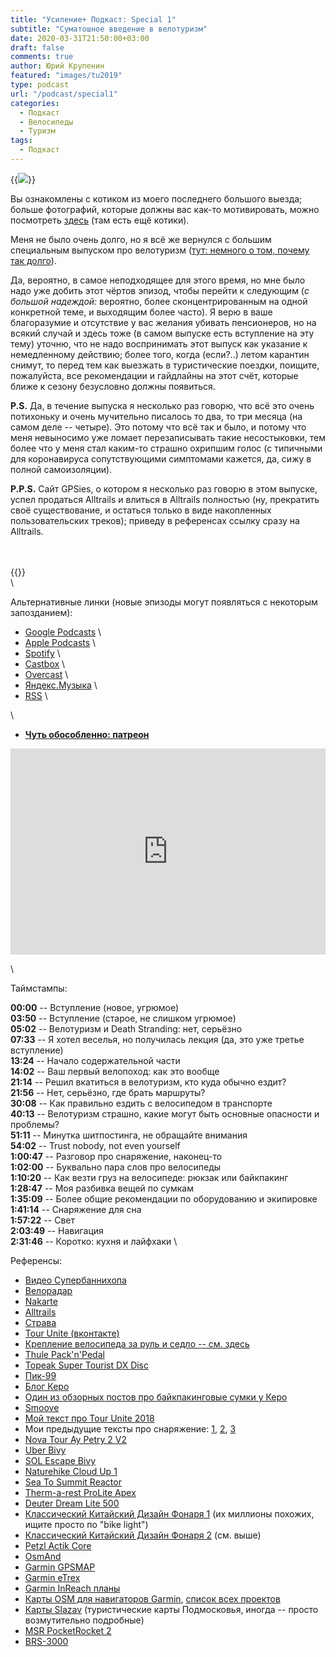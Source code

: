 ```yaml
---
title: "Усиление+ Подкаст: Special 1"
subtitle: "Суматошное введение в велотуризм"
date: 2020-03-31T21:50:00+03:00
draft: false
comments: true
author: Юрий Крупенин
featured: "images/tu2019"
type: podcast
url: "/podcast/special1"
categories:
  - Подкаст
  - Велосипеды
  - Туризм
tags:
  - Подкаст
---
```


{{<img src="images/tu2019">}}

Вы ознакомлены с котиком из моего последнего большого выезда; больше фотографий, которые должны вас как-то мотивировать, можно посмотреть [здесь](https://photos.app.goo.gl/Dfk3Fs22813a2Xvr6) (там есть ещё котики).

Меня не было очень долго, но я всё же вернулся с большим специальным выпуском про велотуризм ([тут: немного о том, почему так долго](https://www.patreon.com/posts/psa-gde-podkast-35190324)).

Да, вероятно, в самое неподходящее для этого время, но мне было надо уже добить этот чёртов эпизод, чтобы перейти к следующим (*с большой надеждой:* вероятно, более сконцентрированным на одной конкретной теме, и выходящим более часто). Я верю в ваше благоразумие и отсутствие у вас желания убивать пенсионеров, но на всякий случай и здесь тоже (в самом выпуске есть вступление на эту тему) уточню, что не надо воспринимать этот выпуск как указание к немедленному действию; более того, когда (если?..) летом карантин снимут, то перед тем как выезжать в туристические поездки, поищите, пожалуйста, все рекомендации и гайдлайны на этот счёт, которые ближе к сезону безусловно должны появиться.

**P.S.** Да, в течение выпуска я несколько раз говорю, что всё это очень потихоньку и очень мучительно писалось то два, то три месяца (на самом деле -- четыре). Это потому что всё так и было, и потому что меня невыносимо уже ломает перезаписывать такие несостыковки, тем более что у меня стал каким-то страшно охрипшим голос (с типичными для коронавируса сопутствующими симптомами кажется, да, сижу в полной самоизоляции).

**P.P.S.** Сайт GPSies, о котором я несколько раз говорю в этом выпуске, успел продаться Alltrails и влиться в Alltrails полностью (ну, прекратить своё существование, и остаться только в виде накопленных пользовательских треков); приведу в референсах ссылку сразу на Alltrails.

\
\
{{<podcast>}}
\
\

Альтернативные линки (новые эпизоды могут появляться с некоторым запозданием):

* [Google Podcasts](https://podcasts.google.com/?feed=aHR0cDovL2ZlZWRzLnNvdW5kY2xvdWQuY29tL3VzZXJzL3NvdW5kY2xvdWQ6dXNlcnM6MjM0MzMyOTQvc291bmRzLnJzcw) \
* [Apple Podcasts](https://podcasts.apple.com/ru/podcast/%D1%83%D1%81%D0%B8%D0%BB%D0%B5%D0%BD%D0%B8%D0%B5-%D0%BF%D0%BE%D0%B4%D0%BA%D0%B0%D1%81%D1%82/id1487512789) \
* [Spotify](https://open.spotify.com/show/4dQbxnwJjsz4z9UdCVJR6H) \
* [Castbox](https://castbox.fm/channel/%D0%A3%D1%81%D0%B8%D0%BB%D0%B5%D0%BD%D0%B8%D0%B5%2B-%D0%9F%D0%BE%D0%B4%D0%BA%D0%B0%D1%81%D1%82-id2462850) \
* [Overcast](https://overcast.fm/itunes1487512789) \
* [Яндекс.Музыка](https://music.yandex.ru/album/9244822) \
* [RSS](https://anchor.fm/s/1079e220/podcast/rss) \

\

* [<b>Чуть обособленно: патреон</b>](https://patreon.com/usilenie)


<iframe src="https://yoomoney.ru/quickpay/shop-widget?writer=seller&targets=%D0%98%D0%BB%D0%B8%20%D0%B7%D0%B0%D0%BD%D0%B5%D1%81%D1%82%D0%B8%20%D0%BD%D0%B0%20%D0%BF%D0%B8%D0%B2%D0%BE%20(%D0%BA%D0%BE%D0%B3%D0%BE%20%D1%8F%20%D0%BE%D0%B1%D0%BC%D0%B0%D0%BD%D1%8B%D0%B2%D0%B0%D1%8E%2C%20%D0%BD%D0%B0%20%D0%B0%D1%83%D0%B4%D0%B8%D0%BE%D1%85%D0%BB%D0%B0%D0%BC)%20%D1%80%D0%B0%D0%B7%D0%BE%D0%B2%D0%BE&targets-hint=&default-sum=200&button-text=11&payment-type-choice=on&mobile-payment-type-choice=on&comment=on&hint=&successURL=&quickpay=shop&account=410016665247103" width="100%" height="330" frameborder="0" allowtransparency="true" scrolling="no"></iframe>

\

Таймстампы:

**00:00** -- Вступление (новое, угрюмое) \
**03:50** -- Вступление (старое, не слишком угрюмое) \
**05:02** -- Велотуризм и Death Stranding: нет, серьёзно \
**07:33** -- Я хотел веселья, но получилась лекция (да, это уже третье вступление) \
**13:24** -- Начало содержательной части \
**14:02** -- Ваш первый велопоход: как это вообще \
**21:14** -- Решил вкатиться в велотуризм, кто куда обычно ездит? \
**21:56** -- Нет, серьёзно, где брать маршруты? \
**30:08** -- Как правильно ездить с велосипедом в транспорте \
**40:13** -- Велотуризм страшно, какие могут быть основные опасности и проблемы? \
**51:11** -- Минутка шитпостинга, не обращайте внимания \
**54:02** -- Trust nobody, not even yourself \
**1:00:47** -- Разговор про снаряжение, наконец-то \
**1:02:00** -- Буквально пара слов про велосипеды \
**1:10:20** -- Как везти груз на велосипеде: рюкзак или байкпакинг \
**1:28:47** -- Моя разбивка вещей по сумкам \
**1:35:09** -- Более общие рекомендации по оборудованию и экипировке \
**1:41:14** -- Снаряжение для сна \
**1:57:22** -- Свет \
**2:03:49** -- Навигация \
**2:31:46** -- Коротко: кухня и лайфхаки \


Референсы:

* [Видео Супербаннихопа](https://www.youtube.com/watch?v=k86mmvZR-sI)
* [Велорадар](http://veloradar.ru/map/)
* [Nakarte](https://nakarte.me/)
* [Alltrails](https://www.alltrails.com/)
* [Страва](https://www.strava.com/)
* [Tour Unite (вконтакте)](https://vk.com/tourunite)
* [Крепление велосипеда за руль и седло -- см. здесь](https://www.4ride.ru/blog/velosport/how-to-transport-a-bike-on-the-train-and-the-train/)
* [Thule Pack'n'Pedal](https://www.thule.com/en-us/bike-accessories/rear-bike-racks)
* [Topeak Super Tourist DX Disc](https://www.topeak.com/global/de/products/mtb-&-700c-touring-racks/149-super-tourist-dx-(disc)-(w-o-spring))
* [Пик-99](https://pk-99.ru/im-velovitrina/folder/veloryukzaki)
* [Блог Керо](https://skjegg.blogspot.com/)
* [Один из обзорных постов про байкпакинговые сумки у Керо](https://skjegg.blogspot.com/2017/06/bikepacking-basics-part3.html)
* [Smoove](http://www.smoovelube.com/)
* [Мой текст про Tour Unite 2018](https://usilenie.plus/2019/tourunite2018/)
* Мои предыдущие тексты про снаряжение: [1](https://usilenie.plus/2018/my-touring-setup/part1/), [2](https://usilenie.plus/2018/my-touring-setup/part2/), [3](https://usilenie.plus/2018/my-touring-setup/part3/)
* [Nova Tour Ay Petry 2 V2](https://www.novatour.ru/extreme-tents/Palatka-Aj-Petri-2-Si)
* [Uber Bivy](http://milesgear.com/index.html)
* [SOL Escape Bivy](https://www.surviveoutdoorslonger.com/survive-outdoors-longer-escape-bivvy.html)
* [Naturehike Cloud Up 1](https://www.naturehike.com/cloud-up-1-ultralight-one-man-tent/)
* [Sea To Summit Reactor](https://seatosummit.com/product/reactor-thermolite-mummy-liner/)
* [Therm-a-rest ProLite Apex](https://www.thermarest.com/ie/sleeping-pads/fast-and-light/prolite-apex-sleeping-pad/prolite-apex.html)
* [Deuter Dream Lite 500](https://www.deuter-shop.ru/collection/Sinteticheskie/product/Spalnik-DEUTER-Dreamlite-500-L)
* [Классический Китайский Дизайн Фонаря 1](https://aliexpress.ru/item/4000707040651.html) (их миллионы похожих, ищите просто по "bike light")
* [Классический Китайский Дизайн Фонаря 2](https://aliexpress.ru/item/33006251616.html) (см. выше)
* [Petzl Actik Core](https://www.petzl.com/INT/en/Sport/ACTIVE-headlamps/ACTIK-CORE)
* [OsmAnd](https://osmand.net/)
* [Garmin GPSMAP](https://wiki.openstreetmap.org/wiki/Garmin/GPS_series)
* [Garmin eTrex](https://wiki.openstreetmap.org/wiki/Garmin/eTrex_series)
* [Garmin InReach планы](https://explore.garmin.com/en-US/inreach/)
* [Карты OSM для навигаторов Garmin](http://garmin.openstreetmap.nl/), [список всех проектов](https://wiki.openstreetmap.org/wiki/OSM_Map_On_Garmin/Download)
* [Карты Slazav](https://slazav.mccme.ru/maps/) (туристические карты Подмосковья, иногда -- просто возмутительно подробные)
* [MSR PocketRocket 2](https://www.msrgear.com/ie/stoves/canister-stoves/pocketrocket-2-stove/09884.html)
* [BRS-3000](https://aliexpress.ru/item/32801313017.html)